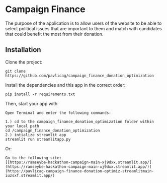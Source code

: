 # Campaign Finance 

The purpose of the application is to allow users of the website to be able to select political issues that are important to them and match with candidates that could benefit the most from their donation.   

## Installation 

  

Clone the project: 
  
    git clone https://github.com/pavlicag/campaign_finance_donation_optimization 




Install the dependencies and this app in the correct order: 

  

    pip install -r requirements.txt 


  

Then, start your app with 

 
    Open Terminal and enter the following commands:
    
    1.) cd to the campaign_finance_donation_optimization folder within your local path
    cd /campaign_finance_donation_optimization 
    2.) intialize streamlit app
    streamlit run streamlitapp.py 

  
Or:

    Go to the following site:
    [[https://ramseybe-hackathon-campaign-main-xj9dxx.streamlit.app/](https://ramseybe-hackathon-campaign-main-xj9dxx.streamlit.app/)](https://pavlicag-campaign-finance-donation-optimiz-streamlitmain-iuzsxf.streamlit.app/)
    
    


